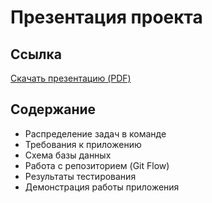 # Презентация проекта
## Ссылка
[Скачать презентацию (PDF)]()

## Содержание
- Распределение задач в команде
- Требования к приложению
- Схема базы данных
- Работа с репозиторием (Git Flow)
- Результаты тестирования
- Демонстрация работы приложения
